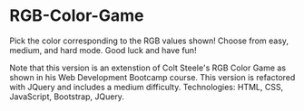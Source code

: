 # RGB-Color-Game
Pick the color corresponding to the RGB values shown! Choose from easy, medium, and hard mode. Good luck and have fun!

Note that this version is an extenstion of Colt Steele's RGB Color Game as shown in his Web Development Bootcamp course. This version is refactored with JQuery and includes a medium difficulty.
Technologies: HTML, CSS, JavaScript, Bootstrap, JQuery.
